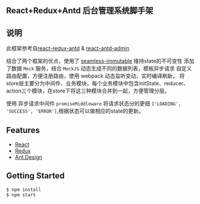 ## React+Redux+Antd 后台管理系统脚手架

## 说明

此框架参考自[react-redux-antd](https://github.com/okoala/react-redux-antd) & [react-antd-admin](https://github.com/fireyy/react-antd-admin)

结合了两个框架的优点，使用了 [seamless-immutable](https://github.com/rtfeldman/seamless-immutable) 维持state的不可变性
添加了数据 `Mock` 服务，结合 `MockJS` 动态生成不同的数据列表，模板异步请求
自定义路由配置，方便注册路由，使用 webpack 动态监听变动，实时编译刷新。
将store层主要分为中间件、业务模块，每个业务模块中包含initState、reducer、action三个模块，在store下将这三种模块合并到一起，方便管理分层。

使用 异步请求中间件 `promiseMiddleware` 将请求状态分的更细 `['LOADING', 'SUCCESS', 'ERROR']`,根据状态可以做相应的state的更新。

## Features

- [React](https://facebook.github.io/react/)
- [Redux](https://github.com/reactjs/redux)
- [Ant.Design](http://ant.design/)


## Getting Started

```shell
$ npm install
$ npm start
```
